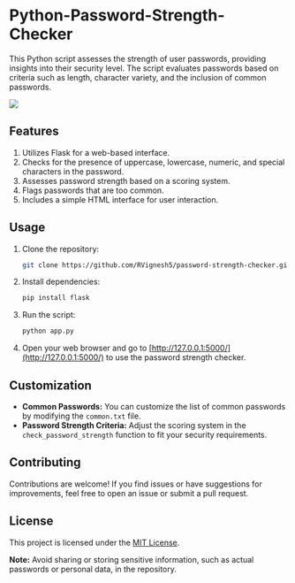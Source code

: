 # Python-Password-Strength-Checker
This Python script assesses the strength of user passwords, providing insights into their security level. The script evaluates passwords based on criteria such as length, character variety, and the inclusion of common passwords.

<img src="https://cioafrica.co/wp-content/uploads/2024/01/cyber-security-1536x864.jpeg">   

## Features

1. Utilizes Flask for a web-based interface.
2. Checks for the presence of uppercase, lowercase, numeric, and special characters in the password.
3. Assesses password strength based on a scoring system.
4. Flags passwords that are too common.
5. Includes a simple HTML interface for user interaction.

## Usage

1. Clone the repository:

    ```bash
    git clone https://github.com/RVignesh5/password-strength-checker.git
    ```

2. Install dependencies:

    ```bash
    pip install flask
    ```

3. Run the script:

    ```bash
    python app.py
    ```

4. Open your web browser and go to [http://127.0.0.1:5000/](http://127.0.0.1:5000/) to use the password strength checker.

## Customization

- **Common Passwords:** You can customize the list of common passwords by modifying the `common.txt` file.
- **Password Strength Criteria:** Adjust the scoring system in the `check_password_strength` function to fit your security requirements.

## Contributing

Contributions are welcome! If you find issues or have suggestions for improvements, feel free to open an issue or submit a pull request.

## License

This project is licensed under the [MIT License](LICENSE).

**Note:** Avoid sharing or storing sensitive information, such as actual passwords or personal data, in the repository.
